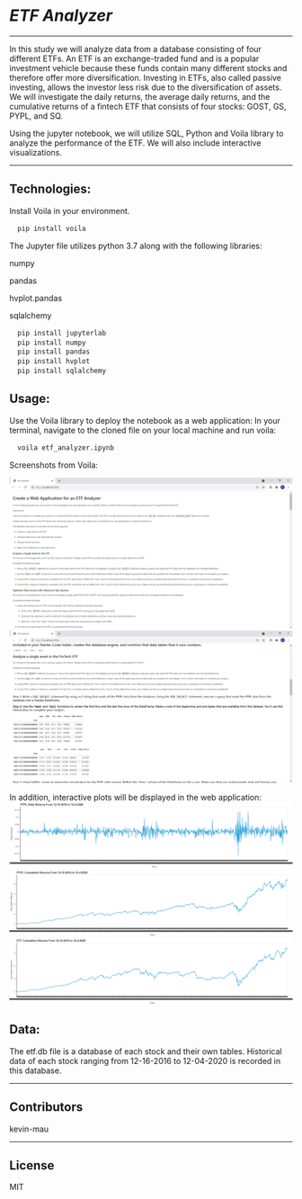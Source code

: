 # *ETF Analyzer*
---
In this study we will analyze data from a database consisting of four different ETFs.  An ETF is an exchange-traded fund and is a popular 
investment vehicle because these funds contain many different stocks and therefore offer more diversification.  Investing in ETFs, also
called passive investing, allows the investor less risk due to the diversification of assets.  We will investigate the daily returns, the
average daily returns, and the cumulative returns of a fintech ETF that consists of four stocks: GOST, GS, PYPL, and SQ. 

Using the jupyter notebook, we will utilize SQL, Python and Voila library to analyze the performance of the ETF.  We will also include 
interactive visualizations.  

---
## Technologies:

Install Voila in your environment.

```python
  pip install voila
```

The Jupyter file utilizes python 3.7 along with the following libraries:

numpy

pandas

hvplot.pandas

sqlalchemy

```python
  pip install jupyterlab
  pip install numpy
  pip install pandas
  pip install hvplot  
  pip install sqlalchemy
```

## Usage:

Use the Voila library to deploy the notebook as a web application:
In your terminal, navigate to the cloned file on your local machine and run voila:

```python
  voila etf_analyzer.ipynb
```
Screenshots from Voila:

![Capture1](https://github.com/kevin-mau/etf_analyzer/blob/main/Images/Capture1.PNG?raw=true)
![Capture2](https://github.com/kevin-mau/etf_analyzer/blob/main/Images/Capture2.PNG?raw=true)

In addition, interactive plots will be displayed in the web application:
![PYPL Daily Returns](https://github.com/kevin-mau/etf_analyzer/blob/main/Images/PYPL%20Daily%20Returns.png?raw=true)
![PYPL Cumulative Returns](https://github.com/kevin-mau/etf_analyzer/blob/main/Images/PYPL%20Cumulative%20Returns.png?raw=true)
![ETF Cumulative Returns](https://github.com/kevin-mau/etf_analyzer/blob/main/Images/ETF%20Cumulative%20Returns.png?raw=true)


## Data:

The etf.db file is a database of each stock and their own tables.
Historical data of each stock ranging from 12-16-2016 to 12-04-2020 is recorded in this database.

---

## Contributors

kevin-mau

---

## License

MIT
